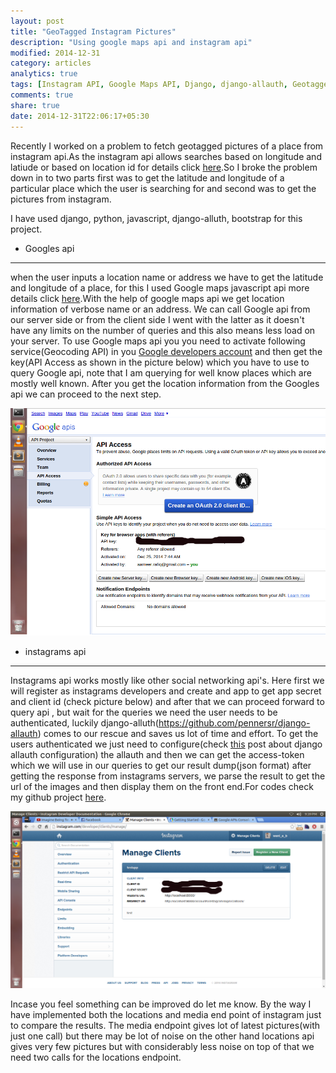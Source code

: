 ```yaml
---
layout: post
title: "GeoTagged Instagram Pictures"
description: "Using google maps api and instagram api"
modified: 2014-12-31
category: articles
analytics: true
tags: [Instagram API, Google Maps API, Django, django-allauth, Geotagged-Pictures]
comments: true
share: true
date: 2014-12-31T22:06:17+05:30
---
```


Recently I worked on a problem to fetch geotagged pictures of a place from instagram api.As the instagram api allows searches based on longitude and latiude or based on location id for details click [here](http://instagram.com/developer/endpoints/).So I broke the problem down in to two parts first was to get the latitude and longitude of a particular place which the user is searching for and second was to get the pictures from instagram.

I have used django, python, javascript, django-alluth, bootstrap for this project.

* Googles api
-------------

when the user inputs a location name or address we have to get the latitude and longitude of a place, for this I used Google maps javascript api more details click [here](https://developers.google.com/maps/documentation/javascript/).With the help of google maps api we get location information of verbose name or an address. We can call Google api from  our server side or from the client side I went with the latter as it doesn't have any limits on the number of queries and this also means less load on your server. To use Google maps api you you need to activate following service(Geocoding API) in you [Google developers account](https://code.google.com/apis/console/) and then get the key(API Access as shown in the picture below) which you have to use to query Google api, note that I am querying for well know places which are mostly well known. After you get the location information from the Googles api we can proceed to the next step.

![Diagram1](/images/google_api.png)

* instagrams api
----------------

Instagrams api works mostly like  other social networking api's. Here first we will register as instagrams developers and create and app to get app secret and client id (check picture below) and after that we can proceed forward to query api , but wait for the queries we need the user needs to be authenticated, luckily django-alluth(https://github.com/pennersr/django-allauth) comes to our rescue and saves us lot of time and effort.
To get the users authenticated we just need to configure(check [this](http://aameer.github.io/articles/django-allauth-integration-instagram-as-a-provider/) post about django allauth configuration) the allauth and then we can get the access-token which we will use in our queries to get our result dump(json format) after getting the response from instagrams servers, we parse the result to get the url of the images and then display them on the front end.For codes check my github project [here](https://github.com/Aameer/instagramGTpics).

![Diagram2](/images/instagram_api.png)

Incase you feel something can be improved do let me know. By the way I have implemented both the locations and media end point of instagram just to compare the results. The media endpoint gives lot of latest pictures(with just one call) but there may be lot of noise on the other hand locations api gives very few pictures but with considerably less noise on top of that we need two calls for the locations endpoint.


